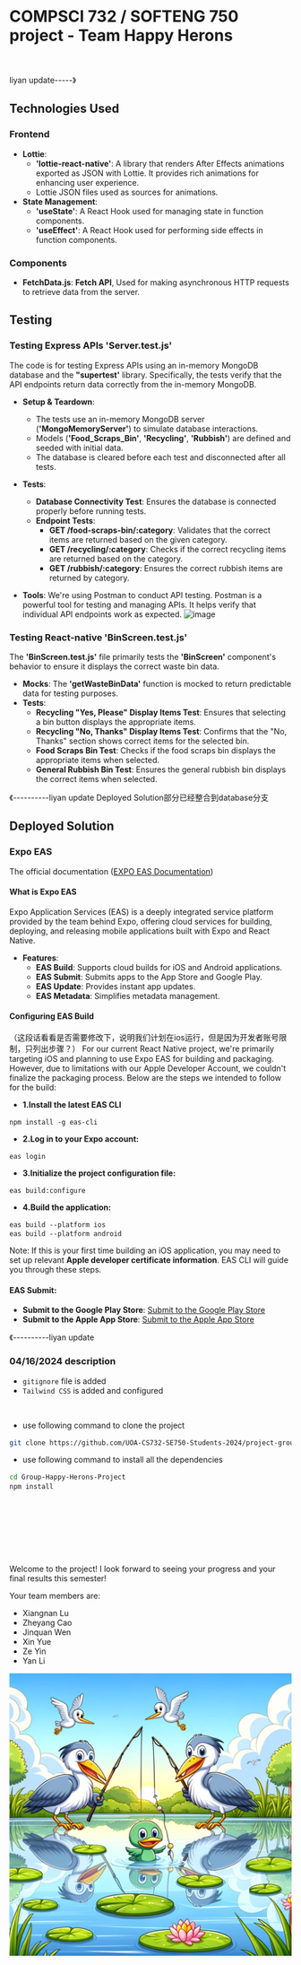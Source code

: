# COMPSCI 732 / SOFTENG 750 project - Team Happy Herons
<br>
<br>
liyan update-----》

## Technologies Used
### Frontend
- **Lottie**:
  - **'lottie-react-native'**: A library that renders After Effects animations exported as JSON with Lottie. It provides rich animations for enhancing user experience.
  - Lottie JSON files used as sources for animations.
- **State Management**: 
  - **'useState'**: A React Hook used for managing state in function components.
  - **'useEffect'**: A React Hook used for performing side effects in function components.

### Components
- **FetchData.js**: **Fetch API**, Used for making asynchronous HTTP requests to retrieve data from the server.


## Testing

### Testing Express APIs 'Server.test.js'
The code is for testing Express APIs using an in-memory MongoDB database and the **"supertest'** library. Specifically, the tests verify that the API endpoints return data correctly from the in-memory MongoDB.

- **Setup & Teardown**:
  - The tests use an in-memory MongoDB server (**'MongoMemoryServer'**) to simulate database interactions.
  - Models (**'Food_Scraps_Bin'**, **'Recycling'**, **'Rubbish'**) are defined and seeded with initial data.
  - The database is cleared before each test and disconnected after all tests.
    
- **Tests**:
  - **Database Connectivity Test**: Ensures the database is connected properly before running tests.
  - **Endpoint Tests**:
    - **GET /food-scraps-bin/:category**: Validates that the correct items are returned based on the given category.
    - **GET /recycling/:category**: Checks if the correct recycling items are returned based on the category.
    - **GET /rubbish/:category**: Ensures the correct rubbish items are returned by category.

- **Tools**:
We're using Postman to conduct API testing. Postman is a powerful tool for testing and managing APIs. It helps verify that individual API endpoints work as expected.
![image](https://github.com/UOA-CS732-SE750-Students-2024/project-group-happy-herons/assets/144855029/2d321daa-ddab-44b7-96d8-061d5f8815bd)



### Testing React-native 'BinScreen.test.js'
The **'BinScreen.test.js'** file primarily tests the **'BinScreen'** component's behavior to ensure it displays the correct waste bin data. 

- **Mocks**: The **'getWasteBinData'** function is mocked to return predictable data for testing purposes.
- **Tests**:
  - **Recycling "Yes, Please" Display Items Test**: Ensures that selecting a bin button displays the appropriate items.
  - **Recycling "No, Thanks" Display Items Test**: Confirms that the "No, Thanks" section shows correct items for the selected bin.
  - **Food Scraps Bin Test**: Checks if the food scraps bin displays the appropriate items when selected.
  - **General Rubbish Bin Test**: Ensures the general rubbish bin displays the correct items when selected.


《----------liyan update   Deployed Solution部分已经整合到database分支
## Deployed Solution
### Expo EAS
The official documentation ([EXPO EAS Documentation](https://docs.expo.dev/eas/))

#### What is Expo EAS
Expo Application Services (EAS) is a deeply integrated service platform provided by the team behind Expo, offering cloud services for building, deploying, and releasing mobile applications built with Expo and React Native.
- **Features**:
  - **EAS Build**: Supports cloud builds for iOS and Android applications.
  - **EAS Submit**: Submits apps to the App Store and Google Play.
  - **EAS Update**: Provides instant app updates.
  - **EAS Metadata**: Simplifies metadata management.

#### Configuring EAS Build
（这段话看看是否需要修改下，说明我们计划在ios运行，但是因为开发者账号限制，只列出步骤？）
For our current React Native project, we're primarily targeting iOS and planning to use Expo EAS for building and packaging. However, due to limitations with our Apple Developer Account, we couldn't finalize the packaging process. Below are the steps we intended to follow for the build:

- **1.Install the latest EAS CLI**
```
npm install -g eas-cli
```
- **2.Log in to your Expo account:**
```
eas login
```
- **3.Initialize the project configuration file:**
```
eas build:configure
```
- **4.Build the application:**
```
eas build --platform ios
eas build --platform android
```
Note: If this is your first time building an iOS application, you may need to set up relevant **Apple developer certificate information**. EAS CLI will guide you through these steps.

#### EAS Submit: 
- **Submit to the Google Play Store**: [Submit to the Google Play Store](https://docs.expo.dev/submit/android/)
- **Submit to the Apple App Store**: [Submit to the Apple App Store](https://docs.expo.dev/submit/ios/)




《----------liyan update


### 04/16/2024 description
- `gitignore` file is added
- `Tailwind CSS` is added and configured

<br>

- use following command to clone the project
```bash
git clone https://github.com/UOA-CS732-SE750-Students-2024/project-group-happy-herons.git
```

- use following command to install all the dependencies
```bash
cd Group-Happy-Herons-Project
npm install
```

<br>
<br>
<br>
<br>
<br>
<br>

Welcome to the project! I look forward to seeing your progress and your final results this semester!

Your team members are:
- Xiangnan Lu
- Zheyang Cao
- Jinquan Wen
- Xin Yue
- Ze Yin
- Yan Li

![](./group-image/Happy%20Herons.webp)

